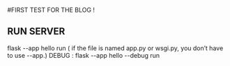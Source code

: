 #FIRST TEST FOR THE BLOG ! 

## RUN SERVER 
flask --app hello run
( if the file is named app.py or wsgi.py, you don’t have to use --app.)
DEBUG : flask --app hello --debug run